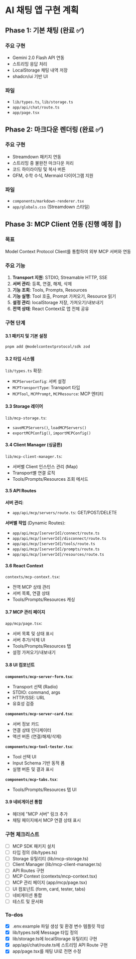<!-- ce507758-d01e-441c-b18f-e48993da326c 57dc37ea-263f-4867-82ab-cfa7e1ccdbfe -->
# AI 채팅 앱 구현 계획

## Phase 1: 기본 채팅 (완료 ✅)

### 주요 구현

- Gemini 2.0 Flash API 연동
- 스트리밍 응답 처리
- LocalStorage 채팅 내역 저장
- shadcn/ui 기반 UI

### 파일

- `lib/types.ts`, `lib/storage.ts`
- `app/api/chat/route.ts`
- `app/page.tsx`

## Phase 2: 마크다운 렌더링 (완료 ✅)

### 주요 구현

- Streamdown 패키지 연동
- 스트리밍 중 불완전 마크다운 처리
- 코드 하이라이팅 및 복사 버튼
- GFM, 수학 수식, Mermaid 다이어그램 지원

### 파일

- `components/markdown-renderer.tsx`
- `app/globals.css` (Streamdown 스타일)

## Phase 3: MCP Client 연동 (진행 예정 🚧)

### 목표

Model Context Protocol Client를 통합하여 외부 MCP 서버와 연동

### 주요 기능

1. **Transport 지원**: STDIO, Streamable HTTP, SSE
2. **서버 관리**: 등록, 연결, 해제, 삭제
3. **기능 조회**: Tools, Prompts, Resources
4. **기능 실행**: Tool 호출, Prompt 가져오기, Resource 읽기
5. **설정 관리**: localStorage 저장, 가져오기/내보내기
6. **전역 상태**: React Context로 앱 전체 공유

### 구현 단계

#### 3.1 패키지 및 기본 설정

```bash
pnpm add @modelcontextprotocol/sdk zod
```

#### 3.2 타입 시스템

`lib/types.ts` 확장:

- `MCPServerConfig`: 서버 설정
- `MCPTransportType`: Transport 타입
- `MCPTool`, `MCPPrompt`, `MCPResource`: MCP 엔티티

#### 3.3 Storage 레이어

`lib/mcp-storage.ts`:

- `saveMCPServers()`, `loadMCPServers()`
- `exportMCPConfig()`, `importMCPConfig()`

#### 3.4 Client Manager (싱글톤)

`lib/mcp-client-manager.ts`:

- 서버별 Client 인스턴스 관리 (Map)
- Transport별 연결 로직
- Tools/Prompts/Resources 조회 메서드

#### 3.5 API Routes

**서버 관리**:

- `app/api/mcp/servers/route.ts`: GET/POST/DELETE

**서버별 작업** (Dynamic Routes):

- `app/api/mcp/[serverId]/connect/route.ts`
- `app/api/mcp/[serverId]/disconnect/route.ts`
- `app/api/mcp/[serverId]/tools/route.ts`
- `app/api/mcp/[serverId]/prompts/route.ts`
- `app/api/mcp/[serverId]/resources/route.ts`

#### 3.6 React Context

`contexts/mcp-context.tsx`:

- 전역 MCP 상태 관리
- 서버 목록, 연결 상태
- Tools/Prompts/Resources 캐싱

#### 3.7 MCP 관리 페이지

`app/mcp/page.tsx`:

- 서버 목록 및 상태 표시
- 서버 추가/삭제 UI
- Tools/Prompts/Resources 탭
- 설정 가져오기/내보내기

#### 3.8 UI 컴포넌트

**`components/mcp-server-form.tsx`**:

- Transport 선택 (Radio)
- STDIO: command, args
- HTTP/SSE: URL
- 유효성 검증

**`components/mcp-server-card.tsx`**:

- 서버 정보 카드
- 연결 상태 인디케이터
- 액션 버튼 (연결/해제/삭제)

**`components/mcp-tool-tester.tsx`**:

- Tool 선택 UI
- Input Schema 기반 동적 폼
- 실행 버튼 및 결과 표시

**`components/mcp-tabs.tsx`**:

- Tools/Prompts/Resources 탭 UI

#### 3.9 네비게이션 통합

- 헤더에 "MCP 서버" 링크 추가
- 채팅 페이지에서 MCP 연결 상태 표시

### 구현 체크리스트

- [ ] MCP SDK 패키지 설치
- [ ] 타입 정의 (lib/types.ts)
- [ ] Storage 유틸리티 (lib/mcp-storage.ts)
- [ ] Client Manager (lib/mcp-client-manager.ts)
- [ ] API Routes 구현
- [ ] MCP Context (contexts/mcp-context.tsx)
- [ ] MCP 관리 페이지 (app/mcp/page.tsx)
- [ ] UI 컴포넌트 (form, card, tester, tabs)
- [ ] 네비게이션 통합
- [ ] 테스트 및 문서화

### To-dos

- [x] .env.example 파일 생성 및 환경 변수 템플릿 작성
- [x] lib/types.ts에 Message 타입 정의
- [x] lib/storage.ts에 localStorage 유틸리티 구현
- [x] app/api/chat/route.ts에 스트리밍 API Route 구현
- [x] app/page.tsx를 채팅 UI로 전면 수정